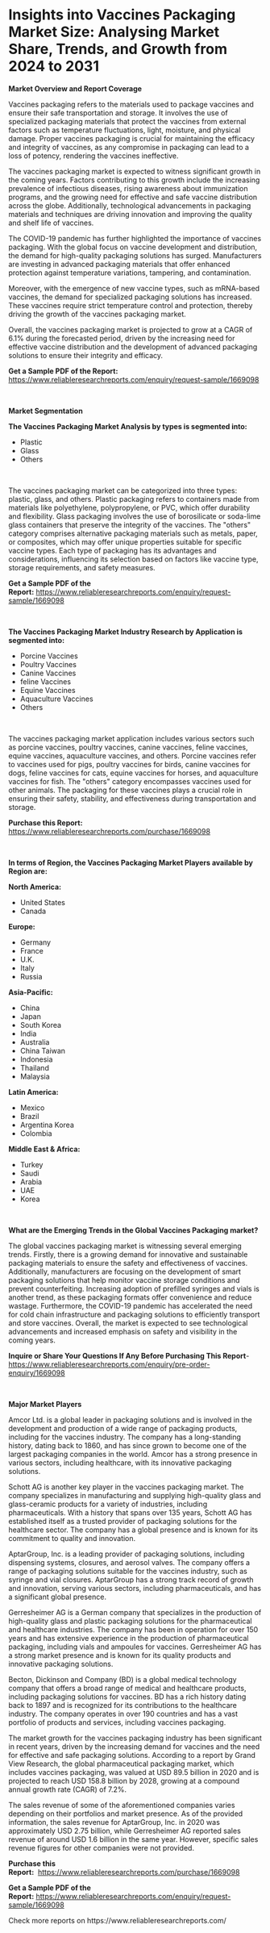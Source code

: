 <p><h1>Insights into Vaccines Packaging Market Size: Analysing Market Share, Trends, and Growth from 2024 to 2031</h1></p><p><strong>Market Overview and Report Coverage</strong></p>
<p><p>Vaccines packaging refers to the materials used to package vaccines and ensure their safe transportation and storage. It involves the use of specialized packaging materials that protect the vaccines from external factors such as temperature fluctuations, light, moisture, and physical damage. Proper vaccines packaging is crucial for maintaining the efficacy and integrity of vaccines, as any compromise in packaging can lead to a loss of potency, rendering the vaccines ineffective.</p><p>The vaccines packaging market is expected to witness significant growth in the coming years. Factors contributing to this growth include the increasing prevalence of infectious diseases, rising awareness about immunization programs, and the growing need for effective and safe vaccine distribution across the globe. Additionally, technological advancements in packaging materials and techniques are driving innovation and improving the quality and shelf life of vaccines.</p><p>The COVID-19 pandemic has further highlighted the importance of vaccines packaging. With the global focus on vaccine development and distribution, the demand for high-quality packaging solutions has surged. Manufacturers are investing in advanced packaging materials that offer enhanced protection against temperature variations, tampering, and contamination.</p><p>Moreover, with the emergence of new vaccine types, such as mRNA-based vaccines, the demand for specialized packaging solutions has increased. These vaccines require strict temperature control and protection, thereby driving the growth of the vaccines packaging market.</p><p>Overall, the vaccines packaging market is projected to grow at a CAGR of 6.1% during the forecasted period, driven by the increasing need for effective vaccine distribution and the development of advanced packaging solutions to ensure their integrity and efficacy.</p></p>
<p><strong>Get a Sample PDF of the Report:</strong> <a href="https://www.reliableresearchreports.com/enquiry/request-sample/1669098">https://www.reliableresearchreports.com/enquiry/request-sample/1669098</a></p>
<p>&nbsp;</p>
<p><strong>Market Segmentation</strong></p>
<p><strong>The Vaccines Packaging Market Analysis by types is segmented into:</strong></p>
<p><ul><li>Plastic</li><li>Glass</li><li>Others</li></ul></p>
<p>&nbsp;</p>
<p><p>The vaccines packaging market can be categorized into three types: plastic, glass, and others. Plastic packaging refers to containers made from materials like polyethylene, polypropylene, or PVC, which offer durability and flexibility. Glass packaging involves the use of borosilicate or soda-lime glass containers that preserve the integrity of the vaccines. The "others" category comprises alternative packaging materials such as metals, paper, or composites, which may offer unique properties suitable for specific vaccine types. Each type of packaging has its advantages and considerations, influencing its selection based on factors like vaccine type, storage requirements, and safety measures.</p></p>
<p><strong>Get a Sample PDF of the Report:</strong>&nbsp;<a href="https://www.reliableresearchreports.com/enquiry/request-sample/1669098">https://www.reliableresearchreports.com/enquiry/request-sample/1669098</a></p>
<p>&nbsp;</p>
<p><strong>The Vaccines Packaging Market Industry Research by Application is segmented into:</strong></p>
<p><ul><li>Porcine Vaccines</li><li>Poultry Vaccines</li><li>Canine Vaccines</li><li>feline Vaccines</li><li>Equine Vaccines</li><li>Aquaculture Vaccines</li><li>Others</li></ul></p>
<p>&nbsp;</p>
<p><p>The vaccines packaging market application includes various sectors such as porcine vaccines, poultry vaccines, canine vaccines, feline vaccines, equine vaccines, aquaculture vaccines, and others. Porcine vaccines refer to vaccines used for pigs, poultry vaccines for birds, canine vaccines for dogs, feline vaccines for cats, equine vaccines for horses, and aquaculture vaccines for fish. The "others" category encompasses vaccines used for other animals. The packaging for these vaccines plays a crucial role in ensuring their safety, stability, and effectiveness during transportation and storage.</p></p>
<p><strong>Purchase this Report:</strong>&nbsp; <a href="https://www.reliableresearchreports.com/purchase/1669098">https://www.reliableresearchreports.com/purchase/1669098</a></p>
<p>&nbsp;</p>
<p><strong>In terms of Region, the Vaccines Packaging Market Players available by Region are:</strong></p>
<p>
    <p> <strong> North America: </strong>
        <ul>
            <li>United States</li>
            <li>Canada</li>
        </ul>
        </p> 
    <p> <strong> Europe: </strong>
        <ul>
            <li>Germany</li>
            <li>France</li>
            <li>U.K.</li>
            <li>Italy</li>
            <li>Russia</li>
        </ul>
        </p> 
    <p> <strong> Asia-Pacific: </strong>
        <ul>
            <li>China</li>
            <li>Japan</li>
            <li>South Korea</li>
            <li>India</li>
            <li>Australia</li>
            <li>China Taiwan</li>
            <li>Indonesia</li>
            <li>Thailand</li>
            <li>Malaysia</li>
        </ul>
        </p> 
    <p> <strong> Latin America: </strong>
        <ul>
            <li>Mexico</li>
            <li>Brazil</li>
            <li>Argentina Korea</li>
            <li>Colombia</li>
        </ul>
        </p> 
    <p> <strong> Middle East & Africa: </strong>
        <ul>
            <li>Turkey</li>
            <li>Saudi</li>
            <li>Arabia</li>
            <li>UAE</li>
            <li>Korea</li>
        </ul>
    </p>
    </p>
<p>&nbsp;</p>
<p><strong>What are the Emerging Trends in the Global Vaccines Packaging market?</strong></p>
<p><p>The global vaccines packaging market is witnessing several emerging trends. Firstly, there is a growing demand for innovative and sustainable packaging materials to ensure the safety and effectiveness of vaccines. Additionally, manufacturers are focusing on the development of smart packaging solutions that help monitor vaccine storage conditions and prevent counterfeiting. Increasing adoption of prefilled syringes and vials is another trend, as these packaging formats offer convenience and reduce wastage. Furthermore, the COVID-19 pandemic has accelerated the need for cold chain infrastructure and packaging solutions to efficiently transport and store vaccines. Overall, the market is expected to see technological advancements and increased emphasis on safety and visibility in the coming years.</p></p>
<p><strong>Inquire or Share Your Questions If Any Before Purchasing This Report</strong>- <a href="https://www.reliableresearchreports.com/enquiry/pre-order-enquiry/1669098">https://www.reliableresearchreports.com/enquiry/pre-order-enquiry/1669098</a></p>
<p>&nbsp;</p>
<p><strong>Major Market Players</strong></p>
<p><p>Amcor Ltd. is a global leader in packaging solutions and is involved in the development and production of a wide range of packaging products, including for the vaccines industry. The company has a long-standing history, dating back to 1860, and has since grown to become one of the largest packaging companies in the world. Amcor has a strong presence in various sectors, including healthcare, with its innovative packaging solutions.</p><p>Schott AG is another key player in the vaccines packaging market. The company specializes in manufacturing and supplying high-quality glass and glass-ceramic products for a variety of industries, including pharmaceuticals. With a history that spans over 135 years, Schott AG has established itself as a trusted provider of packaging solutions for the healthcare sector. The company has a global presence and is known for its commitment to quality and innovation.</p><p>AptarGroup, Inc. is a leading provider of packaging solutions, including dispensing systems, closures, and aerosol valves. The company offers a range of packaging solutions suitable for the vaccines industry, such as syringe and vial closures. AptarGroup has a strong track record of growth and innovation, serving various sectors, including pharmaceuticals, and has a significant global presence.</p><p>Gerresheimer AG is a German company that specializes in the production of high-quality glass and plastic packaging solutions for the pharmaceutical and healthcare industries. The company has been in operation for over 150 years and has extensive experience in the production of pharmaceutical packaging, including vials and ampoules for vaccines. Gerresheimer AG has a strong market presence and is known for its quality products and innovative packaging solutions.</p><p>Becton, Dickinson and Company (BD) is a global medical technology company that offers a broad range of medical and healthcare products, including packaging solutions for vaccines. BD has a rich history dating back to 1897 and is recognized for its contributions to the healthcare industry. The company operates in over 190 countries and has a vast portfolio of products and services, including vaccines packaging.</p><p>The market growth for the vaccines packaging industry has been significant in recent years, driven by the increasing demand for vaccines and the need for effective and safe packaging solutions. According to a report by Grand View Research, the global pharmaceutical packaging market, which includes vaccines packaging, was valued at USD 89.5 billion in 2020 and is projected to reach USD 158.8 billion by 2028, growing at a compound annual growth rate (CAGR) of 7.2%.</p><p>The sales revenue of some of the aforementioned companies varies depending on their portfolios and market presence. As of the provided information, the sales revenue for AptarGroup, Inc. in 2020 was approximately USD 2.75 billion, while Gerresheimer AG reported sales revenue of around USD 1.6 billion in the same year. However, specific sales revenue figures for other companies were not provided.</p></p>
<p><strong>Purchase this Report:</strong>&nbsp;&nbsp;<a href="https://www.reliableresearchreports.com/purchase/1669098">https://www.reliableresearchreports.com/purchase/1669098</a></p>
<p></p>
<p><strong>Get a Sample PDF of the Report:</strong>&nbsp;<a href="https://www.reliableresearchreports.com/enquiry/request-sample/1669098">https://www.reliableresearchreports.com/enquiry/request-sample/1669098</a></p>
<p>Check more reports on https://www.reliableresearchreports.com/</p>
